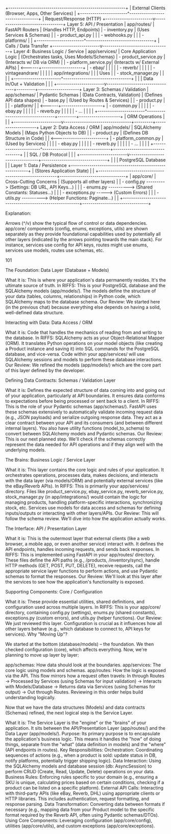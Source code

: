 +---------------------------------------------------------+
| External Clients (Browser, Apps, Other Services)        |
+-----------------------^---------------------------------+
                        | Request/Response (HTTP)
+-----------------------v---------------------------------+  Layer 5: API / Presentation
| app/routes/           | FastAPI Routers                 |  (Handles HTTP, Endpoints)
|  - inventory.py       | (Uses Services & Schemas)       |
|  - product_api.py     |                                 |
|  - webhooks.py        |                                 |
|  - platforms/         |                                 |
+-----------------------^---------------------------------+
                        | Calls / Data Transfer
+-----------------------v---------------------------------+  Layer 4: Business Logic / Service
| app/services/         | Core Application Logic          |  (Orchestrates tasks, Uses Models/Schemas)
|  - product_service.py | (Interacts w/ DB via ORM)       |
|  - platform_service.py| (Interacts w/ External APIs)    |  <------+--------------------+
|  - ebay/              |                                 |         |                    |
|  - reverb/            |                                 |         |                    |
|  - vintageandrare/    |                                 |         |                    |
| app/integrations/     |                                 |         | Uses               |
|  - stock_manager.py   |                                 |         |                    |
+-----------------------^---------------------------------+         |                    |
                        | Data In/Out + Validation        |         |                    |
+-----------------------v---------------------------------+---------+--------------------+  Layer 3: Schemas / Validation
| app/schemas/          | Pydantic Schemas                |  (Data Contracts, Validation) |  (Defines API data shapes)
|  - base.py            | (Used by Routes & Services)     |
|  - product.py         |                                 |
|  - platform/          |                                 |  <------+--------------------+
|     - common.py       |                                 |         |                    |
|     - ebay.py         |                                 |         |                    |
|     - reverb.py       |                                 |         |                    |
|     - ...             |                                 |         |                    |
+-----------------------^---------------------------------+---------+--------------------+
                        | ORM Operations                  |         |                    |
+-----------------------v---------------------------------+---------+--------------------+  Layer 2: Data Access / ORM
| app/models/           | SQLAlchemy Models               |  (Maps Python Objects to DB)   |
|  - product.py         | (Defines DB Structure in Code)  |                                |  <------------------------+
|  - platform_common.py | (Used by Services)              |                                |                           |
|  - ebay.py            |                                 |                                |                           |
|  - reverb.py          |                                 |                                |                           |
|  - ...                |                                 |                                |                           |
+-----------------------^---------------------------------+--------------------------------+                           |
                        | SQL / DB Protocol               |                                |                           |
+-----------------------v---------------------------------+--------------------------------+                           |
|                       | PostgreSQL Database             |                                |  Layer 1: Data / Persistence
+---------------------------------------------------------+                                |  (Stores Application State)
                                                          |                                |
+---------------------------------------------------------+--------------------------------+
| app/core/             | Cross-Cutting Concerns          |  (Supports all other layers)   |
|  - config.py ---------> (Settings: DB URL, API Keys...) |                                |
|  - enums.py ----------> (Shared Constants: Statuses...)  |                                |
|  - exceptions.py -----> (Custom Errors)                  |                                |
|  - utils.py ----------> (Helper Functions: Paginate...)  |                                |
+---------------------------------------------------------+--------------------------------+


Explanation:

Arrows (^/v) show the typical flow of control or data dependencies.
app/core/ components (config, enums, exceptions, utils) are shown separately as they provide foundational capabilities used by potentially all other layers (indicated by the arrows pointing towards the main stack). For instance, services use config for API keys, routes might use enums, services use models, routes use schemas, etc.

101

The Foundation: Data Layer (Database + Models)

What it is: This is where your application's data permanently resides. It's the ultimate source of truth.
In RIFFS: This is your PostgreSQL database and the SQLAlchemy models (app/models/). The models define the structure of your data (tables, columns, relationships) in Python code, which SQLAlchemy maps to the database schema.
Our Review: We started here (in the previous chat) because everything else depends on having a solid, well-defined data structure.


Interacting with Data: Data Access / ORM

What it is: Code that handles the mechanics of reading from and writing to the database.
In RIFFS: SQLAlchemy acts as your Object-Relational Mapper (ORM). It translates Python operations on your model objects (like creating a Product instance and saving it) into SQL commands for the PostgreSQL database, and vice-versa. Code within your app/services/ will use SQLAlchemy sessions and models to perform these database interactions.
Our Review: We refined the models (app/models/) which are the core part of this layer defined by the developer.


Defining Data Contracts: Schemas / Validation Layer

What it is: Defines the expected structure of data coming into and going out of your application, particularly at API boundaries. It ensures data conforms to expectations before being processed or sent back to a client.
In RIFFS: This is the role of your Pydantic schemas (app/schemas/). FastAPI uses these schemas extensively to automatically validate incoming request data (e.g., JSON payloads) and serialize outgoing response data. They act as a clear contract between your API and its consumers (and between different internal layers). You also have utility functions (model_to_schema) to convert between SQLAlchemy models and Pydantic schemas.
Our Review: This is our next planned step. We'll check if the schemas correctly represent the data needed for API operations and if they align well with the underlying models.


The Brains: Business Logic / Service Layer

What it is: This layer contains the core logic and rules of your application. It orchestrates operations, processes data, makes decisions, and interacts with the data layer (via models/ORM) and potentially external services (like the eBay/Reverb APIs).
In RIFFS: This is primarily your app/services/ directory. Files like product_service.py, ebay_service.py, reverb_service.py, stock_manager.py (in app/integrations/) would contain the logic for managing products, handling platform-specific interactions, synchronizing stock, etc. Services use models for data access and schemas for defining inputs/outputs or interacting with other layers/APIs.
Our Review: This will follow the schema review. We'll dive into how the application actually works.


The Interface: API / Presentation Layer

What it is: This is the outermost layer that external clients (like a web browser, a mobile app, or even another service) interact with. It defines the API endpoints, handles incoming requests, and sends back responses.
In RIFFS: This is implemented using FastAPI in your app/routes/ directory. These files define the API paths (e.g., /products, /inventory/sync), handle HTTP methods (GET, POST, PUT, DELETE), receive requests, call the appropriate service layer functions to perform actions, and use Pydantic schemas to format the responses.
Our Review: We'll look at this layer after the services to see how the application's functionality is exposed.


Supporting Components: Core / Configuration

What it is: These provide essential utilities, shared definitions, and configuration used across multiple layers.
In RIFFS: This is your app/core/ directory, containing config.py (settings), enums.py (shared constants), exceptions.py (custom errors), and utils.py (helper functions).
Our Review: We just reviewed this layer. Configuration is crucial as it influences how all other layers behave (e.g., which database to connect to, API keys for services).
Why "Moving Up"?

We started at the bottom (database/models) – the foundation. We then checked configuration (core), which affects everything. Now, we're planning to move up layer by layer:

app/schemas: How data should look at the boundaries.
app/services: The core logic using models and schemas.
app/routes: How the logic is exposed via the API.
This flow mirrors how a request often travels: In through Routes -> Processed by Services (using Schemas for input validation) -> Interacts with Models/Database -> Returns data via Services (using Schemas for output) -> Out through Routes. Reviewing in this order helps build understanding logically.


Now that we have the data structures (Models) and data contracts (Schemas) refined, the next logical step is the Service Layer.

What it is: The Service Layer is the "engine" or the "brains" of your application. It sits between the API/Presentation Layer (app/routes/) and the Data Layer (app/models/).
Purpose: Its primary purpose is to encapsulate the application's business logic. This means it handles the "how" of doing things, separate from the "what" (data definition in models) and the "where" (API endpoints in routes).
Key Responsibilities:
Orchestration: Coordinating sequences of actions (e.g., when a product is sold: update status in DB, notify platforms, potentially trigger shipping logic).
Data Interaction: Using the SQLAlchemy models and database session (db: AsyncSession) to perform CRUD (Create, Read, Update, Delete) operations on your data.
Business Rules: Enforcing rules specific to your domain (e.g., ensuring a SKU is unique, calculating prices based on certain conditions, checking if a product can be listed on a specific platform).
External API Calls: Interacting with third-party APIs (like eBay, Reverb, DHL) using appropriate clients or HTTP libraries. This includes authentication, request formatting, and response parsing.
Data Transformation: Converting data between formats if necessary (e.g., mapping data from your Product model to the specific format required by the Reverb API, often using Pydantic schemas/DTOs).
Using Core Components: Leveraging configuration (app/core/config), utilities (app/core/utils), and custom exceptions (app/core/exceptions).